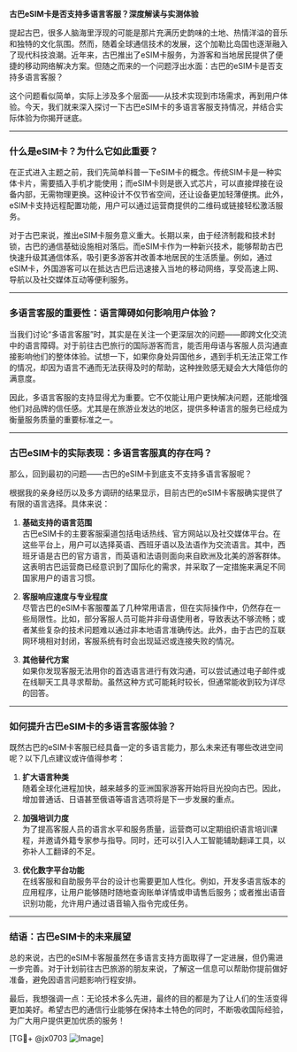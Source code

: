 **古巴eSIM卡是否支持多语言客服？深度解读与实测体验**

提起古巴，很多人脑海里浮现的可能是那片充满历史韵味的土地、热情洋溢的音乐和独特的文化氛围。然而，随着全球通信技术的发展，这个加勒比岛国也逐渐融入了现代科技浪潮。近年来，古巴推出了eSIM卡服务，为游客和当地居民提供了便捷的移动网络解决方案。但随之而来的一个问题浮出水面：古巴的eSIM卡是否支持多语言客服？

这个问题看似简单，实际上涉及多个层面——从技术实现到市场需求，再到用户体验。今天，我们就来深入探讨一下古巴eSIM卡的多语言客服支持情况，并结合实际体验为你揭开谜底。

---

### **什么是eSIM卡？为什么它如此重要？**

在正式进入主题之前，我们先简单科普一下eSIM卡的概念。传统SIM卡是一种实体卡片，需要插入手机才能使用；而eSIM卡则是嵌入式芯片，可以直接焊接在设备内部，无需物理更换。这种设计不仅节省空间，还让设备更加轻薄便携。此外，eSIM卡支持远程配置功能，用户可以通过运营商提供的二维码或链接轻松激活服务。

对于古巴来说，推出eSIM卡服务意义重大。长期以来，由于经济制裁和技术封锁，古巴的通信基础设施相对落后。而eSIM卡作为一种新兴技术，能够帮助古巴快速升级其通信体系，吸引更多游客并改善本地居民的生活质量。例如，通过eSIM卡，外国游客可以在抵达古巴后迅速接入当地的移动网络，享受高速上网、导航以及社交媒体互动等便利服务。

---

### **多语言客服的重要性：语言障碍如何影响用户体验？**

当我们讨论“多语言客服”时，其实是在关注一个更深层次的问题——即跨文化交流中的语言障碍。对于前往古巴旅行的国际游客而言，能否用母语与客服人员沟通直接影响他们的整体体验。试想一下，如果你身处异国他乡，遇到手机无法正常工作的情况，却因为语言不通而无法获得及时的帮助，这种挫败感无疑会大大降低你的满意度。

因此，多语言客服的支持显得尤为重要。它不仅能让用户更快解决问题，还能增强他们对品牌的信任感。尤其是在旅游业发达的地区，提供多种语言的服务已经成为衡量服务质量的重要标准之一。

---

### **古巴eSIM卡的实际表现：多语言客服真的存在吗？**

那么，回到最初的问题——古巴的eSIM卡到底支不支持多语言客服呢？

根据我的亲身经历以及多方调研的结果显示，目前古巴的eSIM卡客服确实提供了有限的语言选择。具体来说：

1. **基础支持的语言范围**  
   古巴eSIM卡的主要客服渠道包括电话热线、官方网站以及社交媒体平台。在这些平台上，用户可以选择英语、西班牙语以及法语作为交流语言。其中，西班牙语是古巴的官方语言，而英语和法语则面向来自欧洲及北美的游客群体。这表明古巴运营商已经意识到了国际化的需求，并采取了一定措施来满足不同国家用户的语言习惯。

2. **客服响应速度与专业程度**  
   尽管古巴的eSIM卡客服覆盖了几种常用语言，但在实际操作中，仍然存在一些局限性。比如，部分客服人员可能并非母语使用者，导致表达不够流畅；或者某些复杂的技术问题难以通过非本地语言准确传达。此外，由于古巴的互联网环境相对封闭，客服系统有时会出现延迟或连接失败的情况。

3. **其他替代方案**  
   如果你发现客服无法用你的首选语言进行有效沟通，可以尝试通过电子邮件或在线聊天工具寻求帮助。虽然这种方式可能耗时较长，但通常能收到较为详尽的回答。

---

### **如何提升古巴eSIM卡的多语言客服体验？**

既然古巴的eSIM卡客服已经具备一定的多语言能力，那么未来还有哪些改进空间呢？以下几点建议或许值得参考：

1. **扩大语言种类**  
   随着全球化进程加快，越来越多的亚洲国家游客开始将目光投向古巴。因此，增加普通话、日语甚至俄语等语言选项将是下一步发展的重点。

2. **加强培训力度**  
   为了提高客服人员的语言水平和服务质量，运营商可以定期组织语言培训课程，并邀请外籍专家参与指导。同时，还可以引入人工智能辅助翻译工具，以弥补人工翻译的不足。

3. **优化数字平台功能**  
   在线客服和自助服务平台的设计也需要更加人性化。例如，开发多语言版本的应用程序，让用户能够随时随地查询账单详情或申请售后服务；或者推出语音识别功能，允许用户通过语音输入指令完成任务。

---

### **结语：古巴eSIM卡的未来展望**

总的来说，古巴的eSIM卡客服虽然在多语言支持方面取得了一定进展，但仍需进一步完善。对于计划前往古巴旅游的朋友来说，了解这一信息可以帮助你提前做好准备，避免因语言问题影响行程安排。

最后，我想强调一点：无论技术多么先进，最终的目的都是为了让人们的生活变得更加美好。希望古巴的通信行业能够在保持本土特色的同时，不断吸收国际经验，为广大用户提供更加优质的服务！

[TG💪+ @jx0703 ![Image](https://github.com/user-attachments/assets/dbca1d08-cadb-493c-b0ec-ad6f7a83f270)]